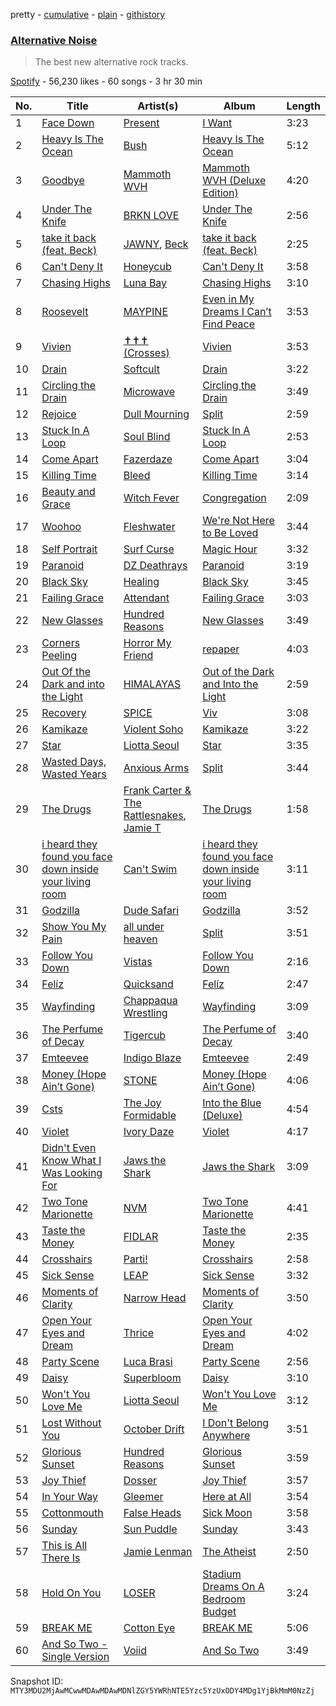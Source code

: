 pretty - [cumulative](/playlists/cumulative/37i9dQZF1DWTBN71pVn2Ej.md) - [plain](/playlists/plain/37i9dQZF1DWTBN71pVn2Ej) - [githistory](https://github.githistory.xyz/mackorone/spotify-playlist-archive/blob/main/playlists/plain/37i9dQZF1DWTBN71pVn2Ej)

### [Alternative Noise](https://open.spotify.com/playlist/37i9dQZF1DWTBN71pVn2Ej)

> The best new alternative rock tracks.

[Spotify](https://open.spotify.com/user/spotify) - 56,230 likes - 60 songs - 3 hr 30 min

| No. | Title | Artist(s) | Album | Length |
|---|---|---|---|---|
| 1 | [Face Down](https://open.spotify.com/track/2zcIwrnFbmwBSbJf29xq1c) | [Present](https://open.spotify.com/artist/4WWrQqTUJ5dp36k9mxDCDF) | [I Want](https://open.spotify.com/album/66fM2xo6aWI1z0nsmTXeD0) | 3:23 |
| 2 | [Heavy Is The Ocean](https://open.spotify.com/track/4ud1E56t24ktCa6r1aGvKl) | [Bush](https://open.spotify.com/artist/78SHxLdtysAXgywQ4vE0Oa) | [Heavy Is The Ocean](https://open.spotify.com/album/7vsbwpZnmz2q3y15J0NViN) | 5:12 |
| 3 | [Goodbye](https://open.spotify.com/track/4vSnZR2POAHKIbE7B362Wd) | [Mammoth WVH](https://open.spotify.com/artist/6WKdhhc03LqnixYI2ZzWzO) | [Mammoth WVH \(Deluxe Edition\)](https://open.spotify.com/album/4JbHzfL3iwGrbYVOClW0n9) | 4:20 |
| 4 | [Under The Knife](https://open.spotify.com/track/3XtlCUDgBJaPbK0S4LKPbA) | [BRKN LOVE](https://open.spotify.com/artist/2Hkg1gn2Hpar1sVP8adtNp) | [Under The Knife](https://open.spotify.com/album/7t8h0W6FsxiFFE4EHeBc5S) | 2:56 |
| 5 | [take it back \(feat\. Beck\)](https://open.spotify.com/track/3CBYEnqoS93EUKx4XrHYUE) | [JAWNY](https://open.spotify.com/artist/25pd339V2rRJo84USlcSRP), [Beck](https://open.spotify.com/artist/3vbKDsSS70ZX9D2OcvbZmS) | [take it back \(feat\. Beck\)](https://open.spotify.com/album/6Db4qVah6cM1Pa6aZgcPMl) | 2:25 |
| 6 | [Can't Deny It](https://open.spotify.com/track/0tgTrj69uTFZaRK669acBF) | [Honeycub](https://open.spotify.com/artist/6PJo5CTDbwSKa9Pph1Desc) | [Can't Deny It](https://open.spotify.com/album/6iPxylWvEfxFqJoTlVOZV2) | 3:58 |
| 7 | [Chasing Highs](https://open.spotify.com/track/419Xf10sOGQlpOpPGPkRro) | [Luna Bay](https://open.spotify.com/artist/4GxGE6FCYDdHtcDzRL7TYh) | [Chasing Highs](https://open.spotify.com/album/1qW6kWWCHk5xKrzIbzaNav) | 3:10 |
| 8 | [Roosevelt](https://open.spotify.com/track/2XKhUAh2I8FpTfWqOPi22E) | [MAYPINE](https://open.spotify.com/artist/5AwwX1P1Saf9dw2nq3oclb) | [Even in My Dreams I Can’t Find Peace](https://open.spotify.com/album/5KwFbgjNcgXJfTjXrrSr52) | 3:53 |
| 9 | [Vivien](https://open.spotify.com/track/4GPYVJUBEXr0WfhozDhvfr) | [✝✝✝ \(Crosses\)](https://open.spotify.com/artist/3gPZCcrc8KG2RuVl3rtbQ2) | [Vivien](https://open.spotify.com/album/0gaTBHvBZXbQvhDzMjDnlh) | 3:53 |
| 10 | [Drain](https://open.spotify.com/track/3k8ptnrHJn8LzQnvh413c5) | [Softcult](https://open.spotify.com/artist/13pYXGtaLO9d06VrXX4Aw0) | [Drain](https://open.spotify.com/album/4td2lzPI1u95ohvolQfTkZ) | 3:22 |
| 11 | [Circling the Drain](https://open.spotify.com/track/5HNNu02Psy9WwWNuNlLlie) | [Microwave](https://open.spotify.com/artist/7ptm7G8z8VVvwBnDq8fAmD) | [Circling the Drain](https://open.spotify.com/album/4qX60Bh8duOt4rWkZ3oK2g) | 3:49 |
| 12 | [Rejoice](https://open.spotify.com/track/2mnZWMlT3qedh1c5rhbA1t) | [Dull Mourning](https://open.spotify.com/artist/2j8vT8beMEewV4f0lWa2ew) | [Split](https://open.spotify.com/album/4f8uXcXR1EVyZ5v42CP60I) | 2:59 |
| 13 | [Stuck In A Loop](https://open.spotify.com/track/4jjavTdo58RR0CEzTa2TjJ) | [Soul Blind](https://open.spotify.com/artist/4u8phrcaIdvRzcGq5DcQJa) | [Stuck In A Loop](https://open.spotify.com/album/0E35wkZniQNbAxGTu8XqeI) | 2:53 |
| 14 | [Come Apart](https://open.spotify.com/track/7uDPHQ8ZRfeqwmYGDGYAio) | [Fazerdaze](https://open.spotify.com/artist/2awB7Ol181cocZcLLNBBAh) | [Come Apart](https://open.spotify.com/album/7HFKrcFsBxZTbDd6kTYowF) | 3:04 |
| 15 | [Killing Time](https://open.spotify.com/track/4me6CoGX1RHTu7VE7Hnkpl) | [Bleed](https://open.spotify.com/artist/15DYcBNS0c6bfsoezOIzT3) | [Killing Time](https://open.spotify.com/album/0RrpTBev2XySRIyv8dnNKn) | 3:14 |
| 16 | [Beauty and Grace](https://open.spotify.com/track/3EpMDkSTWJaP7QCoqkKbSn) | [Witch Fever](https://open.spotify.com/artist/1Zdd7fqk5jtuMUwE7agpS1) | [Congregation](https://open.spotify.com/album/6SIQj7MJgbjkhV8nm16qZj) | 2:09 |
| 17 | [Woohoo](https://open.spotify.com/track/10nd0tq8g3fFpCM4hkgHFR) | [Fleshwater](https://open.spotify.com/artist/6P5ccCJCe8A4s9tDSTNFzF) | [We're Not Here to Be Loved](https://open.spotify.com/album/0hm7PiBu72tRliLqLfiKy1) | 3:44 |
| 18 | [Self Portrait](https://open.spotify.com/track/3hyNFwOZD4Gn9OiTaVuXrd) | [Surf Curse](https://open.spotify.com/artist/1gl0S9pS0Zw0qfa14rDD3D) | [Magic Hour](https://open.spotify.com/album/4SjIdmDhVUA1eunwERtgPv) | 3:32 |
| 19 | [Paranoid](https://open.spotify.com/track/5kKHQvRdXfTBD3F99zn22K) | [DZ Deathrays](https://open.spotify.com/artist/0qGPycvPHafmEPTOm4M7Tu) | [Paranoid](https://open.spotify.com/album/6SWH4PMxSh7NHF7vzRhRHv) | 3:19 |
| 20 | [Black Sky](https://open.spotify.com/track/3NGnjrnNzqOOEQ0sHV2KAp) | [Healing](https://open.spotify.com/artist/1oFMAPEoTCmYdcBBBwAxs0) | [Black Sky](https://open.spotify.com/album/4lWTlSRJQ3ldM7o0qGqJGZ) | 3:45 |
| 21 | [Failing Grace](https://open.spotify.com/track/2VTmB41ZgW8Ecm8rZ7YBqc) | [Attendant](https://open.spotify.com/artist/2armY1pDin1spLqVtTGOVV) | [Failing Grace](https://open.spotify.com/album/37qxbuMJrd8bMDfCPuoUY0) | 3:03 |
| 22 | [New Glasses](https://open.spotify.com/track/4miicEbDryBAnFO0c2xODc) | [Hundred Reasons](https://open.spotify.com/artist/5jcIIICg01zIq8InYieJ5w) | [New Glasses](https://open.spotify.com/album/0RlbSe60TYD2V8zx8C7mny) | 3:49 |
| 23 | [Corners Peeling](https://open.spotify.com/track/4xsnwt1XXsIhlH71cbgto9) | [Horror My Friend](https://open.spotify.com/artist/0beSP3JKpM7CKshcYrNMyb) | [repaper](https://open.spotify.com/album/7iO6H6I4MdRY91NaA0GrOb) | 4:03 |
| 24 | [Out Of the Dark and into the Light](https://open.spotify.com/track/2M01sUTKph6pqR7J5j79Er) | [HIMALAYAS](https://open.spotify.com/artist/71NBOcJ9lMeXqnbnya1z0x) | [Out of the Dark and Into the Light](https://open.spotify.com/album/03wqT0b3aui6059tTnSqqs) | 2:59 |
| 25 | [Recovery](https://open.spotify.com/track/3dH1e4TOl3zW6f24jIGIH7) | [SPICE](https://open.spotify.com/artist/23MtAa9EjUqsBwCsswOvcM) | [Viv](https://open.spotify.com/album/3f6VOD9iNGbxhcx0TURhba) | 3:08 |
| 26 | [Kamikaze](https://open.spotify.com/track/2sqNP3eZQzEaiy2cSrMKC6) | [Violent Soho](https://open.spotify.com/artist/2N2EFVDEbp2JB8ulEUVIxp) | [Kamikaze](https://open.spotify.com/album/1Mkw4WVQayaOJUOQDnhv8T) | 3:22 |
| 27 | [Star](https://open.spotify.com/track/3htTIczJijYQUMhuExSOED) | [Liotta Seoul](https://open.spotify.com/artist/5TVvYXtmzb3yeMZIiQdTQi) | [Star](https://open.spotify.com/album/57wIEJkgUzg17Qyns6JvXz) | 3:35 |
| 28 | [Wasted Days, Wasted Years](https://open.spotify.com/track/3BOjVq7cZVmyyhdo67vUxM) | [Anxious Arms](https://open.spotify.com/artist/6MPrbzK42sqreIHl9xdpId) | [Split](https://open.spotify.com/album/4f8uXcXR1EVyZ5v42CP60I) | 3:44 |
| 29 | [The Drugs](https://open.spotify.com/track/728FZzHPZ0vt6biYQYOOCz) | [Frank Carter & The Rattlesnakes](https://open.spotify.com/artist/3r32a6mMdoPaSP1C7kYhMc), [Jamie T](https://open.spotify.com/artist/3Rsr4Z96O6U3lToOiV3zBh) | [The Drugs](https://open.spotify.com/album/2RsqX9br4REyvqsuFGDqRb) | 1:58 |
| 30 | [i heard they found you face down inside your living room](https://open.spotify.com/track/0GBmIoWGlCsBghx7mOE0Ll) | [Can't Swim](https://open.spotify.com/artist/62elZbH5Iop8UPcChp7OrU) | [i heard they found you face down inside your living room](https://open.spotify.com/album/69bjMy1M1LF1IeLraUUY5q) | 3:11 |
| 31 | [Godzilla](https://open.spotify.com/track/6X3XvthYOhT8SHIJpY7sKw) | [Dude Safari](https://open.spotify.com/artist/6u86o2rCOh2saTMgsYFvzX) | [Godzilla](https://open.spotify.com/album/0xodabdosMvBKkBtTLfmuK) | 3:52 |
| 32 | [Show You My Pain](https://open.spotify.com/track/6hcmMf722qybIx8OoyXvQd) | [all under heaven](https://open.spotify.com/artist/0RzwdSzh3shHCYdE36Fizn) | [Split](https://open.spotify.com/album/3G7HgD4vxg04rSF1WXYTFM) | 3:51 |
| 33 | [Follow You Down](https://open.spotify.com/track/6lsKovjmNp7BgNQqubH4EA) | [Vistas](https://open.spotify.com/artist/5YA1c6yVkPnflTLMfOgjzc) | [Follow You Down](https://open.spotify.com/album/4Xwu7gra3bfXqfIFObBKNc) | 2:16 |
| 34 | [Felíz](https://open.spotify.com/track/0FuxK5rKSaHq58svnOaO73) | [Quicksand](https://open.spotify.com/artist/1GDjwZ2zwNZizuNJPmH3mE) | [Felíz](https://open.spotify.com/album/1AuXDucHakfrZb2EqrdfeL) | 2:47 |
| 35 | [Wayfinding](https://open.spotify.com/track/1SBkDOflNcFTPGysQJa9gd) | [Chappaqua Wrestling](https://open.spotify.com/artist/5S4qUw22ZF7gTPUEx61SyC) | [Wayfinding](https://open.spotify.com/album/2uKHnwdrCulGi0RdoaJCMl) | 3:09 |
| 36 | [The Perfume of Decay](https://open.spotify.com/track/7cGKdI3BvJOKYzs9dRdvFj) | [Tigercub](https://open.spotify.com/artist/6ekYAO2D1JkI58CF4uRRqw) | [The Perfume of Decay](https://open.spotify.com/album/7jzP2HrR4TyQA6wC5xJ56S) | 3:40 |
| 37 | [Emteevee](https://open.spotify.com/track/7nkkaFxgDNEWYwDVm8A42L) | [Indigo Blaze](https://open.spotify.com/artist/0hCmNM3Zwz6gYb8fdaxIcf) | [Emteevee](https://open.spotify.com/album/4HvMajvIdrVQJGWpxKRJFD) | 2:49 |
| 38 | [Money \(Hope Ain’t Gone\)](https://open.spotify.com/track/2gZBIM1qpCq5XlO0X3tjIs) | [STONE](https://open.spotify.com/artist/1br1PqvafIUOis4rBUvv1H) | [Money \(Hope Ain’t Gone\)](https://open.spotify.com/album/5S7XyZNwnnskgC2tFnm4dA) | 4:06 |
| 39 | [Csts](https://open.spotify.com/track/0fbQD0elsISeiHp5nvVyPo) | [The Joy Formidable](https://open.spotify.com/artist/4LdZNE5MHGqvc0N9ivXNF3) | [Into the Blue \(Deluxe\)](https://open.spotify.com/album/1EjDpSngm4sh4mn8Hta2pV) | 4:54 |
| 40 | [Violet](https://open.spotify.com/track/5Pe1xpwCtguYwZN1wvXG1Y) | [Ivory Daze](https://open.spotify.com/artist/0gtcrCkCaPgofVRe0oF1wV) | [Violet](https://open.spotify.com/album/7466whx3RQ3rJ6DYJjzuOb) | 4:17 |
| 41 | [Didn't Even Know What I Was Looking For](https://open.spotify.com/track/7hdk9RNXMsXmoASR7TktzG) | [Jaws the Shark](https://open.spotify.com/artist/4aroFthfrYQXH0QJdLUH3S) | [Jaws the Shark](https://open.spotify.com/album/5Qs7fZsUxaY5PqClldAPA5) | 3:09 |
| 42 | [Two Tone Marionette](https://open.spotify.com/track/0PH22JbOIKUc10QRur2dfF) | [NVM](https://open.spotify.com/artist/3DkHOBTtRZIj7m2aF42rtC) | [Two Tone Marionette](https://open.spotify.com/album/5IXMoep5wF4BBJmq6YIXDm) | 4:41 |
| 43 | [Taste the Money](https://open.spotify.com/track/44x9fOlJM1CNDIBpOOEJIq) | [FIDLAR](https://open.spotify.com/artist/3P6duIn7oHeiBACZfYeNud) | [Taste the Money](https://open.spotify.com/album/3bwDKAW6IgigIg1cfUBMQX) | 2:35 |
| 44 | [Crosshairs](https://open.spotify.com/track/2qp36gR2mPAssQ2dKHdzO2) | [Parti!](https://open.spotify.com/artist/1b17pNackw7aDoGd6NIZzK) | [Crosshairs](https://open.spotify.com/album/6ODSZq6jJ3oNoTJfuiPFAi) | 2:58 |
| 45 | [Sick Sense](https://open.spotify.com/track/40IJY0iAD4811y5IpurcgI) | [LEAP](https://open.spotify.com/artist/538iX6YCTybcgzsrjDTrFi) | [Sick Sense](https://open.spotify.com/album/1tc5s64PT6zqHnW5TvPhu0) | 3:32 |
| 46 | [Moments of Clarity](https://open.spotify.com/track/4v8tVonb61TttqhDH9KoTu) | [Narrow Head](https://open.spotify.com/artist/4g6ODwOQYRZLsP89kEoBIu) | [Moments of Clarity](https://open.spotify.com/album/5VVOEBLHrTaHcAo1z86anZ) | 3:50 |
| 47 | [Open Your Eyes and Dream](https://open.spotify.com/track/6o7ipc663JGAnWsntR8Ny6) | [Thrice](https://open.spotify.com/artist/3NChzMpu9exTlNPiqUQ2DE) | [Open Your Eyes and Dream](https://open.spotify.com/album/0tYtuOZFH561GOoZU3VdqV) | 4:02 |
| 48 | [Party Scene](https://open.spotify.com/track/3GTJ2lJxIlhoSyAznxNUWy) | [Luca Brasi](https://open.spotify.com/artist/7wNxbhLI5CufuLBy50JcZu) | [Party Scene](https://open.spotify.com/album/3eYOamJN0c5EHXR81ZrRFE) | 2:56 |
| 49 | [Daisy](https://open.spotify.com/track/57qEVblwTQpaR09g1XR2YT) | [Superbloom](https://open.spotify.com/artist/3xdggitmc1vFAChxAwhIIL) | [Daisy](https://open.spotify.com/album/5IcszA2oS2W638Ii5h25gZ) | 3:10 |
| 50 | [Won't You Love Me](https://open.spotify.com/track/0Vo70LQDhAEZoMJMU92Gwn) | [Liotta Seoul](https://open.spotify.com/artist/5TVvYXtmzb3yeMZIiQdTQi) | [Won't You Love Me](https://open.spotify.com/album/4T2hFfiyGNLNVJkOOVZaoc) | 3:12 |
| 51 | [Lost Without You](https://open.spotify.com/track/1CGXfTg13n4ffV2pSVqnkW) | [October Drift](https://open.spotify.com/artist/3uP1cpcy1q0stG3utL7tZS) | [I Don't Belong Anywhere](https://open.spotify.com/album/2tg6crJ0g14sgA9qDLpRT3) | 3:51 |
| 52 | [Glorious Sunset](https://open.spotify.com/track/6JrhNM8Z6XARzHjUKQSrWD) | [Hundred Reasons](https://open.spotify.com/artist/5jcIIICg01zIq8InYieJ5w) | [Glorious Sunset](https://open.spotify.com/album/2Wk0YO4JkdqrkMR5GjdAa0) | 3:59 |
| 53 | [Joy Thief](https://open.spotify.com/track/0TvVyjWvb13ZMm9aquJkdy) | [Dosser](https://open.spotify.com/artist/4docLaOEimvNmjei3CLOzB) | [Joy Thief](https://open.spotify.com/album/1j3gt3dSyuzOxHhNxXWOGR) | 3:57 |
| 54 | [In Your Way](https://open.spotify.com/track/0RLikYdZ4mltKZicGohFmg) | [Gleemer](https://open.spotify.com/artist/4UjrcYERvCDC44O0uBSOFa) | [Here at All](https://open.spotify.com/album/4C02KdIWuoGpzoNndlW1XU) | 3:54 |
| 55 | [Cottonmouth](https://open.spotify.com/track/2I1mqyexg7275tAoJWtjYm) | [False Heads](https://open.spotify.com/artist/2tZaXwpCHEhoVEBQuRI4vu) | [Sick Moon](https://open.spotify.com/album/0dOCttwqrzhoBngWnuwJCd) | 3:58 |
| 56 | [Sunday](https://open.spotify.com/track/5KaxxDE0h1Gq3OVCh9h5Ak) | [Sun Puddle](https://open.spotify.com/artist/0RhDTDJ61XsfQPnYqQcPxj) | [Sunday](https://open.spotify.com/album/44RbCgQAyTLFdzYuL1EQgt) | 3:43 |
| 57 | [This is All There Is](https://open.spotify.com/track/3yamFr9Mxqozi4fOLFNnTw) | [Jamie Lenman](https://open.spotify.com/artist/3kAJUCn4swbWxCZXW7cZ6K) | [The Atheist](https://open.spotify.com/album/6TKSQWBrlXifkLPGUrbKW6) | 2:50 |
| 58 | [Hold On You](https://open.spotify.com/track/3ML65FJl6LE3s0e7SXevwm) | [LOSER](https://open.spotify.com/artist/28erIPSPyu1d4BtolxQ624) | [Stadium Dreams On A Bedroom Budget](https://open.spotify.com/album/2ALvJNxFwqPtzq22hnPp0s) | 3:24 |
| 59 | [BREAK ME](https://open.spotify.com/track/3PxCZcQggsO06Drkbq13N7) | [Cotton Eye](https://open.spotify.com/artist/1AdasO2tHMg7i0HYgAaOXq) | [BREAK ME](https://open.spotify.com/album/3NSICXoZWl7YJwzywIYQga) | 5:06 |
| 60 | [And So Two \- Single Version](https://open.spotify.com/track/7jkSS54l6UR6UvlfcmHA3G) | [Voiid](https://open.spotify.com/artist/5k1Hr3VeI3TXHwBh9ohm0b) | [And So Two](https://open.spotify.com/album/72dOXSe1wPuRohTdPGPBSJ) | 3:49 |

Snapshot ID: `MTY3MDU2MjAwMCwwMDAwMDAwMDNlZGY5YWRhNTE5Yzc5YzUxODY4MDg1YjBkMmM0NzZj`
